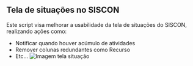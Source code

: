 ## Tela de situações no SISCON

Este script visa melhorar a usabilidade da tela de situações do SISCON, realizando ações como:
  * Notificar quando houver acúmulo de atividades
  * Remover colunas redundantes como Recurso
  * Etc...
  ![Imagem tela situação](https://octodex.github.com/images/yaktocat.png)
